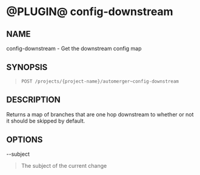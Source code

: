 @PLUGIN@ config-downstream
=============================

NAME
----
config-downstream - Get the downstream config map

SYNOPSIS
--------
>     POST /projects/{project-name}/automerger~config-downstream

DESCRIPTION
-----------
Returns a map of branches that are one hop downstream to whether or not it
should be skipped by default.

OPTIONS
-------

--subject
> The subject of the current change
